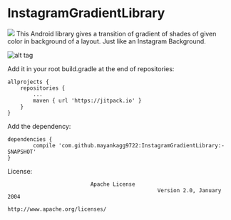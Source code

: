 # InstagramGradientLibrary
[![](https://jitpack.io/v/mayankagg9722/InstagramGradientLibrary.svg)](https://jitpack.io/#mayankagg9722/InstagramGradientLibrary)
This Android library gives a transition of gradient of shades of given color in background of a layout. Just like an Instagram Background.

![alt tag](https://github.com/mayankagg9722/InstagramGradientLibrary/blob/master/InstaGradient.gif)  



Add it in your root build.gradle at the end of repositories:

	allprojects {
		repositories {
			...
			maven { url 'https://jitpack.io' }
		}
	}
  
Add the dependency:
	
	dependencies {
	        compile 'com.github.mayankagg9722:InstagramGradientLibrary:-SNAPSHOT'
	}
  
  License:
                                                       
						      Apache License
                                                   Version 2.0, January 2004
                                                http://www.apache.org/licenses/
